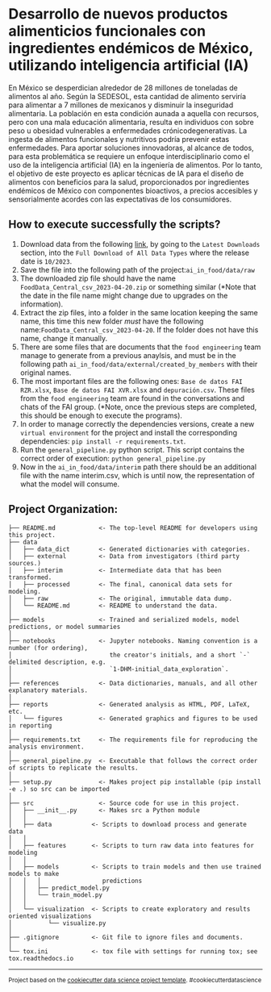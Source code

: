 Desarrollo de nuevos productos alimenticios funcionales con ingredientes endémicos de México, utilizando inteligencia artificial (IA)
==============================

En México se desperdician alrededor de 28 millones de toneladas de alimentos al año. Según la SEDESOL, 
esta cantidad de alimento serviría para alimentar a 7 millones de mexicanos y disminuir la inseguridad
alimentaria. La población en esta condición aunada a aquella con recursos, pero con una mala educación
alimentaria, resulta en individuos con sobre peso u obesidad vulnerables a enfermedades crónicodegenerativas.
La ingesta de alimentos funcionales y nutritivos podría prevenir estas enfermedades.
Para aportar soluciones innovadoras, al alcance de todos, para esta problemática se requiere un enfoque
interdisciplinario como el uso de la inteligencia artificial (IA) en la ingeniería de alimentos. Por lo tanto,
el objetivo de este proyecto es aplicar técnicas de IA para el diseño de alimentos con beneficios para la
salud, proporcionados por ingredientes endémicos de México con componentes bioactivos, a precios
accesibles y sensorialmente acordes con las expectativas de los consumidores.


How to execute successfully the scripts?
--------
1. Download data from the following [link](https://fdc.nal.usda.gov/download-datasets.html), by going to the `Latest Downloads` section, into the `Full Download of All Data Types` where the release date is `10/2023`. 
2. Save the file into the following path of the project:`ai_in_food/data/raw` 
3. The downloaded zip file should have the name  `FoodData_Central_csv_2023-04-20.zip` or something similar (*Note that the date in the file name might change due to upgrades on the information).
4. Extract the zip files, into a folder in the same location keeping the same name, this time this new folder *must* have the following name:`FoodData_Central_csv_2023-04-20`. If the folder does not have this name, change it manually.
5. There are some files that are documents that the `food engineering` team manage to generate from a previous anaylsis, and must be in the following path `ai_in_food/data/external/created_by_members` with their original names. 
6. The most important files are the following ones: `Base de datos FAI RZR.xlsx`, `Base de datos FAI XVR.xlsx` and `depuración.csv`. These files from the `food engineering` team are found in the conversations and chats of the FAI group. (*Note, once the previous steps are completed, this should be enough to execute the programs). 
7. In order to manage correctly the dependencies versions, create a new `virtual environment` for the project and install the corresponding dependencies: `pip install -r requirements.txt`. 
8. Run the `general_pipeline.py` python script. This script contains the correct order of execution: `python general_pipeline.py`
9. Now in the `ai_in_food/data/interim` path there should be an additional file with the name interim.csv, which is until now, the representation of what the model will consume.

Project Organization:
------------
    ├── README.md            <- The top-level README for developers using this project.
    ├── data
    │   ├── data_dict        <- Generated dictionaries with categories.
    │   ├── external         <- Data from investigators (third party sources.)
    │   ├── interim          <- Intermediate data that has been transformed.
    │   ├── processed        <- The final, canonical data sets for modeling.
    │   ├── raw              <- The original, immutable data dump.
    │   └── README.md        <- README to understand the data.
    │
    ├── models               <- Trained and serialized models, model predictions, or model summaries
    │
    ├── notebooks            <- Jupyter notebooks. Naming convention is a number (for ordering),
    │                           the creator's initials, and a short `-` delimited description, e.g.
    │                           `1-DHM-initial_data_exploration`.
    │
    ├── references           <- Data dictionaries, manuals, and all other explanatory materials.
    │
    ├── reports              <- Generated analysis as HTML, PDF, LaTeX, etc.
    │   └── figures          <- Generated graphics and figures to be used in reporting
    │
    ├── requirements.txt     <- The requirements file for reproducing the analysis environment.
    │
    ├── general_pipeline.py  <- Executable that follows the correct order of scripts to replicate the results. 
    │
    ├── setup.py             <- Makes project pip installable (pip install -e .) so src can be imported
    │
    ├── src                  <- Source code for use in this project.
    │   ├── __init__.py      <- Makes src a Python module
    │   │
    │   ├── data           <- Scripts to download process and generate data
    │   │
    │   ├── features       <- Scripts to turn raw data into features for modeling
    │   │
    │   ├── models         <- Scripts to train models and then use trained models to make
    │   │   │                 predictions
    │   │   ├── predict_model.py
    │   │   └── train_model.py
    │   │
    │   └── visualization  <- Scripts to create exploratory and results oriented visualizations
    │          └── visualize.py
    │
    ├── .gitignore         <- Git file to ignore files and documents.
    │
    └── tox.ini            <- tox file with settings for running tox; see tox.readthedocs.io

--------

<p><small>Project based on the <a target="_blank" href="https://drivendata.github.io/cookiecutter-data-science/">cookiecutter data science project template</a>. #cookiecutterdatascience</small></p>

